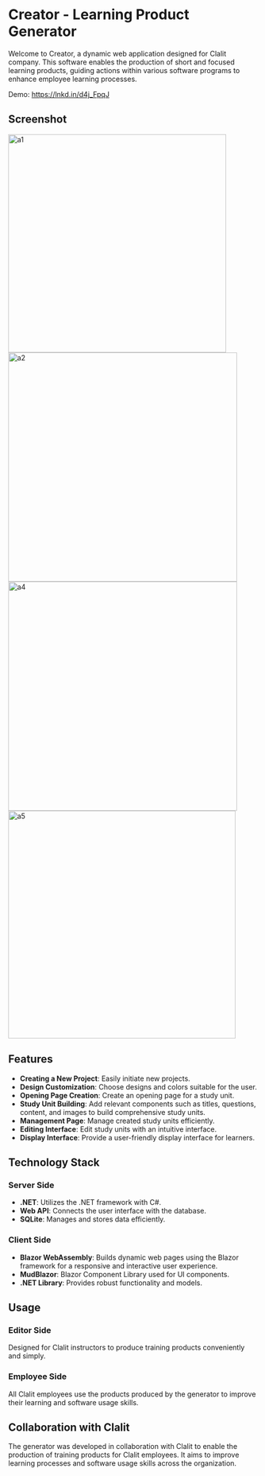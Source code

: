 # Creator - Learning Product Generator

Welcome to Creator, a dynamic web application designed for Clalit company. This software enables the production of short and focused learning products, guiding actions within various software programs to enhance employee learning processes.

Demo: https://lnkd.in/d4j_FpqJ

## Screenshot

<img width="439" alt="a1" src="https://github.com/user-attachments/assets/b7503dc1-8a2b-4236-a640-bb03b72360cf">
<img width="461" alt="a2" src="https://github.com/user-attachments/assets/7da2848e-bad8-407d-9cbb-dcfb090e5650">
<img width="461" alt="a4" src="https://github.com/user-attachments/assets/8897c0e4-20b5-4436-ad21-7237c665eae0">
<img width="458" alt="a5" src="https://github.com/user-attachments/assets/41c49c9c-c687-40fd-9544-1ae5cbab97cc">

## Features

- **Creating a New Project**: Easily initiate new projects.
- **Design Customization**: Choose designs and colors suitable for the user.
- **Opening Page Creation**: Create an opening page for a study unit.
- **Study Unit Building**: Add relevant components such as titles, questions, content, and images to build comprehensive study units.
- **Management Page**: Manage created study units efficiently.
- **Editing Interface**: Edit study units with an intuitive interface.
- **Display Interface**: Provide a user-friendly display interface for learners.

## Technology Stack

### Server Side

- **.NET**: Utilizes the .NET framework with C#.
- **Web API**: Connects the user interface with the database.
- **SQLite**: Manages and stores data efficiently.

### Client Side

- **Blazor WebAssembly**: Builds dynamic web pages using the Blazor framework for a responsive and interactive user experience.
- **MudBlazor**: Blazor Component Library used for UI components.
- **.NET Library**: Provides robust functionality and models.

## Usage

### Editor Side

Designed for Clalit instructors to produce training products conveniently and simply.

### Employee Side

All Clalit employees use the products produced by the generator to improve their learning and software usage skills.

## Collaboration with Clalit

The generator was developed in collaboration with Clalit to enable the production of training products for Clalit employees. It aims to improve learning processes and software usage skills across the organization.
